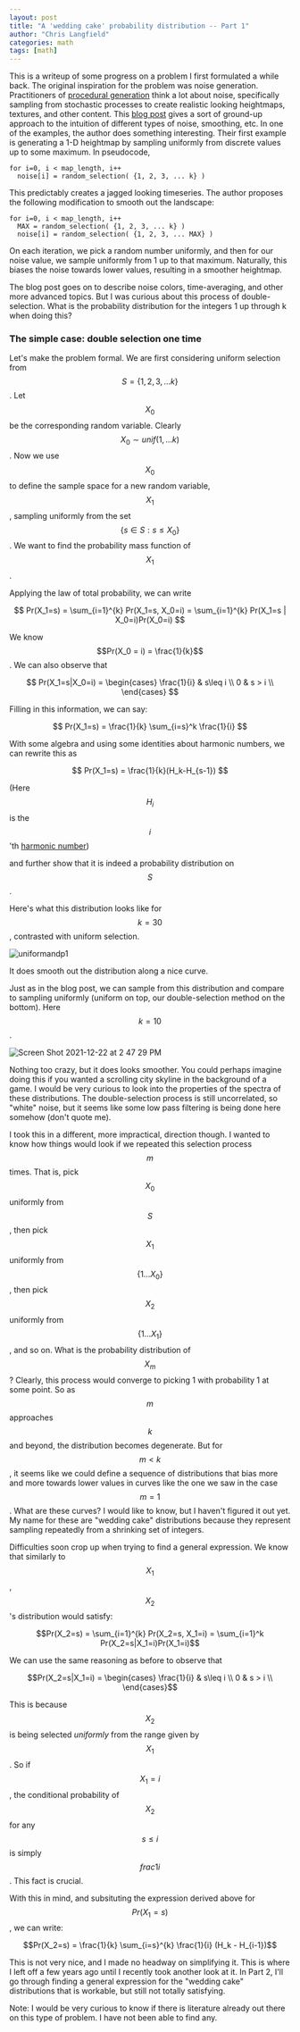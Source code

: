 ```yaml
---
layout: post
title: "A 'wedding cake' probability distribution -- Part 1"
author: "Chris Langfield"
categories: math
tags: [math]
---
```


This is a writeup of some progress on a problem I first formulated a while back. The original inspiration for the problem was noise generation. Practitioners of [procedural generation](https://www.reddit.com/r/proceduralgeneration/) think a lot about noise, specifically sampling from stochastic processes to create realistic looking heightmaps, textures, and other content. This [blog post](https://www.redblobgames.com/articles/noise/introduction.html) gives a sort of ground-up approach to the intuition of different types of noise, smoothing, etc. In one of the examples, the author does something interesting. Their first example is generating a 1-D heightmap by sampling uniformly from discrete values up to some maximum. In pseudocode,

```
for i=0, i < map_length, i++
  noise[i] = random_selection( {1, 2, 3, ... k} )
```

This predictably creates a jagged looking timeseries. The author proposes the following modification to smooth out the landscape:

```
for i=0, i < map_length, i++
  MAX = random_selection( {1, 2, 3, ... k} )
  noise[i] = random_selection( {1, 2, 3, ... MAX} )
```

On each iteration, we pick a random number uniformly, and then for our noise value, we sample uniformly from 1 up to that maximum. Naturally, this biases the noise towards lower values, resulting in a smoother heightmap.

The blog post goes on to describe noise colors, time-averaging, and other more advanced topics. But I was curious about this process of double-selection. What is the probability distribution for the integers 1 up through k when doing this?

### The simple case: double selection one time

Let's make the problem formal. We are first considering uniform selection from $$ S = \{1, 2, 3, ... k\} $$. Let $$X_0$$ be the corresponding random variable. Clearly $$X_0 \sim unif(1,...k)$$. Now we use $$X_0$$ to define the sample space for a new random variable, $$X_1$$, sampling uniformly from the set $$\{s \in S: s \leq X_0\}$$. We want to find the probability mass function of $$X_1$$. 

Applying the law of total probability, we can write

$$ Pr(X_1=s) = \sum_{i=1}^{k} Pr(X_1=s, X_0=i) = \sum_{i=1}^{k} Pr(X_1=s | X_0=i)Pr(X_0=i) $$

We know $$Pr(X_0 = i) = \frac{1}{k}$$. We can also observe that

$$
Pr(X_1=s|X_0=i) = \begin{cases} 
    \frac{1}{i} & s\leq i \\
    0 & s > i \\
  \end{cases}
$$

Filling in this information, we can say:

$$ Pr(X_1=s) = \frac{1}{k} \sum_{i=s}^k \frac{1}{i} $$

With some algebra and using some identities about harmonic numbers, we can rewrite this as

$$ Pr(X_1=s) = \frac{1}{k}(H_k-H_{s-1}) $$

(Here $$H_i$$ is the $$i$$'th [harmonic number](https://mathworld.wolfram.com/HarmonicNumber.html))

and further show that it is indeed a probability distribution on $$S$$. 

Here's what this distribution looks like for $$k=30$$, contrasted with uniform selection. 

![uniformandp1](https://user-images.githubusercontent.com/34426450/147142098-766a71e9-15be-434c-a8a4-213b139865d2.png)

It does smooth out the distribution along a nice curve.

Just as in the blog post, we can sample from this distribution and compare to sampling uniformly (uniform on top, our double-selection method on the bottom). Here $$k=10$$.

![Screen Shot 2021-12-22 at 2 47 29 PM](https://user-images.githubusercontent.com/34426450/147147232-ec35b4ec-24e2-4a17-8a6d-1e61e6618296.png)

Nothing too crazy, but it does looks smoother. You could perhaps imagine doing this if you wanted a scrolling city skyline in the background of a game. I would be very curious to look into the properties of the spectra of these distributions. The double-selection process is still uncorrelated, so "white" noise, but it seems like some low pass filtering is being done here somehow (don't quote me). 

I took this in a different, more impractical, direction though. I wanted to know how things would look if we repeated this selection process $$m$$ times. That is, pick $$X_0$$ uniformly from $$S$$, then pick $$X_1$$ uniformly from $$\{1 ... X_0 \}$$, then pick $$X_2$$ uniformly from $$\{1 ... X_1\}$$, and so on. What is the probability distribution of $$X_m$$? Clearly, this process would converge to picking 1 with probability 1 at some point. So as $$m$$ approaches $$k$$ and beyond, the distribution becomes degenerate. But for $$m < k$$, it seems like we could define a sequence of distributions that bias more and more towards lower values in curves like the one we saw in the case $$m=1$$. What are these curves? I would like to know, but I haven't figured it out yet. My name for these are "wedding cake" distributions because they represent sampling repeatedly from a shrinking set of integers. 

Difficulties soon crop up when trying to find a general expression. We know that similarly to $$X_1$$, $$X_2$$'s distribution would satisfy:

$$Pr(X_2=s) = \sum_{i=1}^{k} Pr(X_2=s, X_1=i) = \sum_{i=1}^k Pr(X_2=s|X_1=i)Pr(X_1=i)$$

We can use the same reasoning as before to observe that 

$$Pr(X_2=s|X_1=i) = \begin{cases} 
    \frac{1}{i} & s\leq i \\
    0 & s > i \\
  \end{cases}$$

This is because $$X_2$$ is being selected *uniformly* from the range given by $$X_1$$. So if $$X_1 = i$$, the conditional probability of $$X_2$$ for any $$s \leq i$$ is simply $$frac{1}{i}$$. This fact is crucial.

With this in mind, and subsituting the expression derived above for $$Pr(X_1=s)$$, we can write:

$$Pr(X_2=s) = \frac{1}{k} \sum_{i=s}^{k} \frac{1}{i} (H_k - H_{i-1})$$

This is not very nice, and I made no headway on simplifying it. This is where I left off a few years ago until I recently took another look at it. In Part 2, I'll go through finding a general expression for the "wedding cake" distributions that is workable, but still not totally satisfying.

Note: I would be very curious to know if there is literature already out there on this type of problem. I have not been able to find any.


